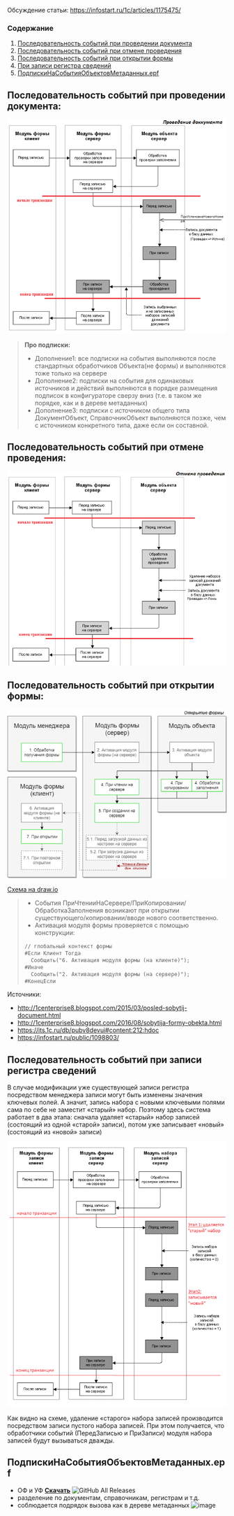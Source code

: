 Обсуждение статьи: https://infostart.ru/1c/articles/1175475/
### Содержание
1. [Последовательность событий при проведении документа](#последовательность-событий-при-проведении-документа)
2. [Последовательность событий при отмене проведения](#последовательность-событий-при-отмене-проведения)
3. [Последовательность событий при открытии формы](#последовательность-событий-при-открытии-формы)
4. [При записи регистра сведений](#последовательность-событий-при-записи-регистра-сведений)
5. [ПодпискиНаСобытияОбъектовМетаданных.epf](#подпискинасобытияобъектовметаданныхepf)

## Последовательность событий при проведении документа:
![alt text](images/ПоследовательностьСобытийДокументаПроведение_v1.1.png)

>**Про подписки:**
>* Дополнение1: все подписки на события выполняются после стандартных обработчиков Объекта(не формы) и выполняются тоже только на сервере
>* Дополнение2:  подписки на события для одинаковых источников и действий выполняются в порядке размещения подписок в конфигураторе сверзу вниз (т.е. в таком же порядке, как и в дереве метаданных)
>* Дополнение3: подписки с источником общего типа ДокументОбъект, СправочникОбъект выполняются позже, чем с источником  конкретного типа, даже если он составной.

## Последовательность событий при отмене проведения:
![alt text](images/ПоследовательностьСобытийДокументаОтменаПроведения_v1.1.png)

## Последовательность событий при открытии формы:
![alt text](images/ПоследовательностьСобытийДокументаОткрытиеФормы.png)

[Схема на draw.io](https://app.diagrams.net/?mode=github#Hkuzyara%2FSequences-of-events-for-1C-objects%2Fmaster%2FFormSeqDiagram.drawio)

>* События ПриЧтенииНаСервере/ПриКопировании/ОбработкаЗаполнения возникают при открытии существующего/копировании/вводе нового соответственно.
>* Активация модуля формы проверяется с помощью конструкции:
>```bsl
>// глобальный контекст формы
>#Если Клиент Тогда
>	Сообщить("6. Активация модуля формы (на клиенте)");
>#Иначе
>	Сообщить("2. Активация модуля формы (на сервере)");
>#КонецЕсли
>```


Источники: 
* http://1centerprise8.blogspot.com/2015/03/posled-sobytij-document.html
* http://1centerprise8.blogspot.com/2016/08/sobytija-formy-obekta.html
* https://its.1c.ru/db/pubv8devui#content:212:hdoc
* https://infostart.ru/public/1098803/

## Последовательность событий при записи регистра сведений
В случае модификации уже существующей записи регистра посредством менеджера записи могут быть изменены значения ключевых полей. А значит, запись набора с новыми ключевыми полями сама по себе не заместит «старый» набор. Поэтому здесь система работает в два этапа: сначала удаляет «старый» набор записей (состоящий из одной «старой» записи), потом уже записывает «новый» (состоящий из «новой» записи)

![alt text](images/СуществующаяЗапись.png)

Как видно на схеме, удаление «старого» набора записей производится посредством записи пустого набора записей. При этом получается, что обработчики событий (ПередЗаписью и ПриЗаписи) модуля набора записей будут вызываться дважды.

## ПодпискиНаСобытияОбъектовМетаданных.epf
* ОФ и УФ __[Скачать](https://github.com/kuzyara/Sequences-of-events-for-1C-objects/releases/latest/download/Sequences-of-events-for-1C-objects.zip)__ ![GitHub All Releases](https://img.shields.io/github/downloads/kuzyara/Sequences-of-events-for-1C-objects/total?style=flat-square)
* разделение по документам, справочникам, регистрам и т.д.
* соблюдается подрядок вызова как в дереве метаданных
![image](https://user-images.githubusercontent.com/2604430/63091901-1e85fb80-bf8a-11e9-863f-e096ddc6bb99.png)
